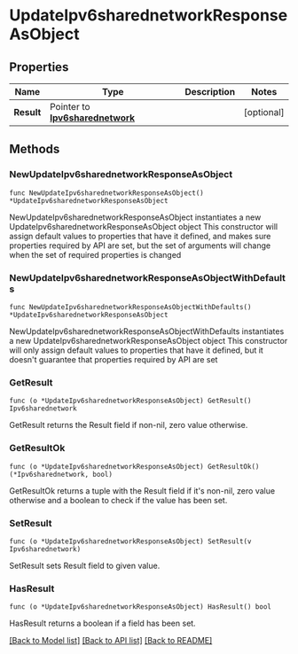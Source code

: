 # UpdateIpv6sharednetworkResponseAsObject

## Properties

Name | Type | Description | Notes
------------ | ------------- | ------------- | -------------
**Result** | Pointer to [**Ipv6sharednetwork**](Ipv6sharednetwork.md) |  | [optional] 

## Methods

### NewUpdateIpv6sharednetworkResponseAsObject

`func NewUpdateIpv6sharednetworkResponseAsObject() *UpdateIpv6sharednetworkResponseAsObject`

NewUpdateIpv6sharednetworkResponseAsObject instantiates a new UpdateIpv6sharednetworkResponseAsObject object
This constructor will assign default values to properties that have it defined,
and makes sure properties required by API are set, but the set of arguments
will change when the set of required properties is changed

### NewUpdateIpv6sharednetworkResponseAsObjectWithDefaults

`func NewUpdateIpv6sharednetworkResponseAsObjectWithDefaults() *UpdateIpv6sharednetworkResponseAsObject`

NewUpdateIpv6sharednetworkResponseAsObjectWithDefaults instantiates a new UpdateIpv6sharednetworkResponseAsObject object
This constructor will only assign default values to properties that have it defined,
but it doesn't guarantee that properties required by API are set

### GetResult

`func (o *UpdateIpv6sharednetworkResponseAsObject) GetResult() Ipv6sharednetwork`

GetResult returns the Result field if non-nil, zero value otherwise.

### GetResultOk

`func (o *UpdateIpv6sharednetworkResponseAsObject) GetResultOk() (*Ipv6sharednetwork, bool)`

GetResultOk returns a tuple with the Result field if it's non-nil, zero value otherwise
and a boolean to check if the value has been set.

### SetResult

`func (o *UpdateIpv6sharednetworkResponseAsObject) SetResult(v Ipv6sharednetwork)`

SetResult sets Result field to given value.

### HasResult

`func (o *UpdateIpv6sharednetworkResponseAsObject) HasResult() bool`

HasResult returns a boolean if a field has been set.


[[Back to Model list]](../README.md#documentation-for-models) [[Back to API list]](../README.md#documentation-for-api-endpoints) [[Back to README]](../README.md)


